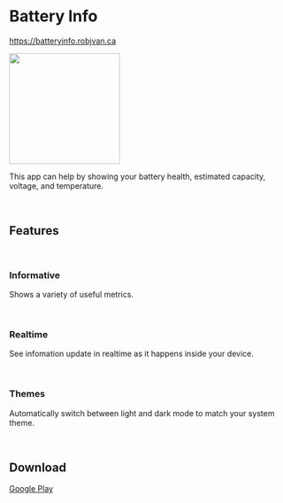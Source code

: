# Battery Info

https://batteryinfo.robjvan.ca

<img src="https://batteryinfo.robjvan.ca/img/home-screen-light.png" width=200>

This app can help by showing your battery health, estimated capacity, voltage, and temperature.

<br>

## Features

<br>

### **Informative**

Shows a variety of useful metrics.

<br>

### **Realtime**

See infomation update in realtime as it happens inside your device.

<br>

### **Themes**

Automatically switch between light and dark mode to match your system theme.

<br>

## Download

[Google Play](https://play.google.com/store/apps/details?id=ca.robjvan.battery_info_app)